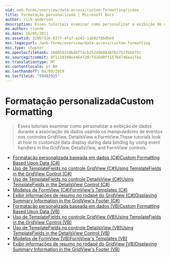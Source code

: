 ```yaml
---
uid: web-forms/overview/data-access/custom-formatting/index
title: Formatação personalizada | Microsoft Docs
author: rick-anderson
description: Esses tutoriais examinar como personalizar a exibição de dados durante a associação de dados usando os manipuladores de eventos nos controles GridView, DetailsView e FormView.
ms.author: riande
ms.date: 10/05/2011
ms.assetid: 320b7d26-837f-4fa7-a242-1ab82f8bdbe9
msc.legacyurl: /web-forms/overview/data-access/custom-formatting
msc.type: chapter
ms.openlocfilehash: 180059218bdbff4cb25249b0848fb2752fbbb75c
ms.sourcegitcommit: 0f1119340e4464720cfd16d0ff15764746ea1fea
ms.translationtype: MT
ms.contentlocale: pt-BR
ms.lasthandoff: 04/09/2019
ms.locfileid: "59402915"
---
```

# <a name="custom-formatting"></a><span data-ttu-id="2880f-103">Formatação personalizada</span><span class="sxs-lookup"><span data-stu-id="2880f-103">Custom Formatting</span></span>

> <span data-ttu-id="2880f-104">Esses tutoriais examinar como personalizar a exibição de dados durante a associação de dados usando os manipuladores de eventos nos controles GridView, DetailsView e FormView.</span><span class="sxs-lookup"><span data-stu-id="2880f-104">These tutorials look at how to customize data display during data binding by using event handlers in the GridView, DetailsView, and FormView controls.</span></span>


- [<span data-ttu-id="2880f-105">Formatação personalizada baseada em dados (C#)</span><span class="sxs-lookup"><span data-stu-id="2880f-105">Custom Formatting Based Upon Data (C#)</span></span>](custom-formatting-based-upon-data-cs.md)
- [<span data-ttu-id="2880f-106">Uso de TemplateFields no controle GridView (C#)</span><span class="sxs-lookup"><span data-stu-id="2880f-106">Using TemplateFields in the GridView Control (C#)</span></span>](using-templatefields-in-the-gridview-control-cs.md)
- [<span data-ttu-id="2880f-107">Uso de TemplateFields no controle DetailsView (C#)</span><span class="sxs-lookup"><span data-stu-id="2880f-107">Using TemplateFields in the DetailsView Control (C#)</span></span>](using-templatefields-in-the-detailsview-control-cs.md)
- [<span data-ttu-id="2880f-108">Modelos de FormView (C#)</span><span class="sxs-lookup"><span data-stu-id="2880f-108">FormView's Templates (C#)</span></span>](using-the-formview-s-templates-cs.md)
- [<span data-ttu-id="2880f-109">Exibir informações de resumo no rodapé do GridView (C#)</span><span class="sxs-lookup"><span data-stu-id="2880f-109">Displaying Summary Information in the GridView's Footer (C#)</span></span>](displaying-summary-information-in-the-gridview-s-footer-cs.md)
- [<span data-ttu-id="2880f-110">Formatação personalizada baseada em dados (VB)</span><span class="sxs-lookup"><span data-stu-id="2880f-110">Custom Formatting Based Upon Data (VB)</span></span>](custom-formatting-based-upon-data-vb.md)
- [<span data-ttu-id="2880f-111">Uso de TemplateFields no controle GridView (VB)</span><span class="sxs-lookup"><span data-stu-id="2880f-111">Using TemplateFields in the GridView Control (VB)</span></span>](using-templatefields-in-the-gridview-control-vb.md)
- [<span data-ttu-id="2880f-112">Uso de TemplateFields no controle DetailsView (VB)</span><span class="sxs-lookup"><span data-stu-id="2880f-112">Using TemplateFields in the DetailsView Control (VB)</span></span>](using-templatefields-in-the-detailsview-control-vb.md)
- [<span data-ttu-id="2880f-113">Modelos de FormView (VB)</span><span class="sxs-lookup"><span data-stu-id="2880f-113">FormView's Templates (VB)</span></span>](using-the-formview-s-templates-vb.md)
- [<span data-ttu-id="2880f-114">Exibir informações de resumo no rodapé do GridView (VB)</span><span class="sxs-lookup"><span data-stu-id="2880f-114">Displaying Summary Information in the GridView's Footer (VB)</span></span>](displaying-summary-information-in-the-gridview-s-footer-vb.md)

